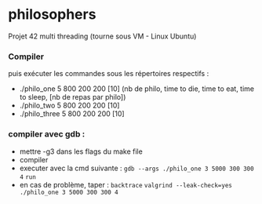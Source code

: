 # philosophers
Projet 42 multi threading (tourne sous VM - Linux Ubuntu)

### Compiler
puis exécuter les commandes sous les répertoires respectifs :
- ./philo_one 5 800 200 200 [10] (nb de philo, time to die, time to eat, time to sleep, [nb de repas par philo])
- ./philo_two 5 800 200 200 [10]
- ./philo_three 5 800 200 200 [10]

### compiler avec gdb :
- mettre -g3 dans les flags du make file
- compiler
- executer avec la cmd suivante :
```gdb --args ./philo_one 3 5000 300 300 4```
```run```
- en cas de problème, taper :
```backtrace```
```valgrind --leak-check=yes ./philo_one 3 5000 300 300 4```
